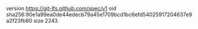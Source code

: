 version https://git-lfs.github.com/spec/v1
oid sha256:90e1a99ea0de44edecb79a45e1709bcd1bc6efd54025917204637e9a2f23fb80
size 2243
